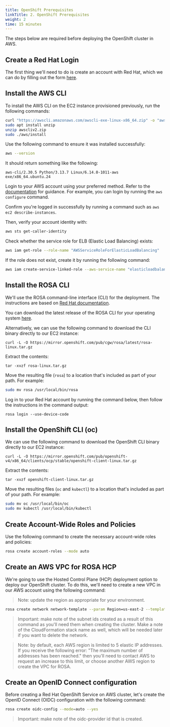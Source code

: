 ```yaml
---
title: OpenShift Prerequisites
linkTitle: 2. OpenShift Prerequisites
weight: 2
time: 15 minutes
---
```


The steps below are required before deploying the OpenShift cluster in AWS. 

## Create a Red Hat Login

The first thing we'll need to do is create an account with Red Hat, which we can do by 
filling out the form 
[here](https://www.redhat.com/wapps/ugc/register.html?_flowId=register-flow&_flowExecutionKey=e1s1).

## Install the AWS CLI

To install the AWS CLI on the EC2 instance provisioned previously, run the following commands:

``` bash
curl "https://awscli.amazonaws.com/awscli-exe-linux-x86_64.zip" -o "awscliv2.zip"
sudo apt install unzip
unzip awscliv2.zip
sudo ./aws/install
```

Use the following command to ensure it was installed successfully: 

``` bash
aws --version
```

It should return something like the following: 

````
aws-cli/2.30.5 Python/3.13.7 Linux/6.14.0-1011-aws exe/x86_64.ubuntu.24
````

Login to your AWS account using your preferred method.  Refer to the 
[documentation](https://docs.aws.amazon.com/signin/latest/userguide/command-line-sign-in.html) 
for guidance.  For example, you can login by running the `aws configure` command. 

Confirm you're logged in successfully by running a command such as `aws ec2 describe-instances`. 

Then, verify your account identity with: 

``` bash
aws sts get-caller-identity
```

Check whether the service role for ELB (Elastic Load Balancing) exists:

``` bash
aws iam get-role --role-name "AWSServiceRoleForElasticLoadBalancing"
```

If the role does not exist, create it by running the following command:

``` bash
aws iam create-service-linked-role --aws-service-name "elasticloadbalancing.amazonaws.com"
```

## Install the ROSA CLI 

We'll use the ROSA command-line interface (CLI) for the deployment. The instructions are
based on [Red Hat documentation](https://docs.redhat.com/en/documentation/red_hat_openshift_service_on_aws_classic_architecture/4/html-single/install_rosa_classic_clusters/index#rosa-installing-and-configuring-the-rosa-cli_rosa-installing-cli). 

You can download the latest release of the ROSA CLI for your operating system
[here](https://console.redhat.com/openshift/downloads). 

Alternatively, we can use the following command to download the CLI binary directly 
to our EC2 instance: 

````
curl -L -O https://mirror.openshift.com/pub/cgw/rosa/latest/rosa-linux.tar.gz
````

Extract the contents: 

````
tar -xvzf rosa-linux.tar.gz
````

Move the resulting file (`rosa`) to a location that's included as part of your path.  For example: 

``` bash
sudo mv rosa /usr/local/bin/rosa
```

Log in to your Red Hat account by running the command below, then follow the instructions 
in the command output: 

````
rosa login --use-device-code
````

## Install the OpenShift CLI (oc)

We can use the following command to download the OpenShift CLI binary directly
to our EC2 instance:

````
curl -L -O https://mirror.openshift.com/pub/openshift-v4/x86_64/clients/ocp/stable/openshift-client-linux.tar.gz
````

Extract the contents:

````
tar -xvzf openshift-client-linux.tar.gz
````

Move the resulting files (`oc` and `kubectl`) to a location that's included as part of your path.  For example:

``` bash
sudo mv oc /usr/local/bin/oc
sudo mv kubectl /usr/local/bin/kubectl
```

## Create Account-Wide Roles and Policies 

Use the following command to create the necessary account-wide roles and policies: 

``` bash
rosa create account-roles --mode auto
```

## Create an AWS VPC for ROSA HCP

We're going to use the Hosted Control Plane (HCP) deployment option to 
deploy our OpenShift cluster.  To do this, we'll need to 
create a new VPC in our AWS account using the following command: 

> Note:  update the region as appropriate for your environment.

``` bash
rosa create network network-template --param Region=us-east-2 --template-dir='.'
```

> Important: make note of the subnet ids created as a result of this command 
> as you'll need them when creating the cluster.  Make a note of the CloudFormation 
> stack name as well, which will be needed later if you want to delete the network. 

> Note: by default, each AWS region is limited to 5 elastic IP addresses.  
> If you receive the following error: 
> "The maximum number of addresses has been reached."
> then you'll need to contact AWS to request an increase to this limit, 
> or choose another AWS region to create the VPC for ROSA. 

## Create an OpenID Connect configuration

Before creating a Red Hat OpenShift Service on AWS cluster, let's create the OpenID Connect (OIDC) 
configuration with the following command: 

``` bash
rosa create oidc-config --mode=auto --yes
```

> Important: make note of the oidc-provider id that is created.